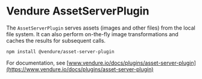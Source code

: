 # Vendure AssetServerPlugin

The `AssetServerPlugin` serves assets (images and other files) from the local file system. It can also perform on-the-fly image transformations and caches the results for subsequent calls.

`npm install @vendure/asset-server-plugin`

For documentation, see [www.vendure.io/docs/plugins/asset-server-plugin](https://www.vendure.io/docs/plugins/asset-server-plugin)
